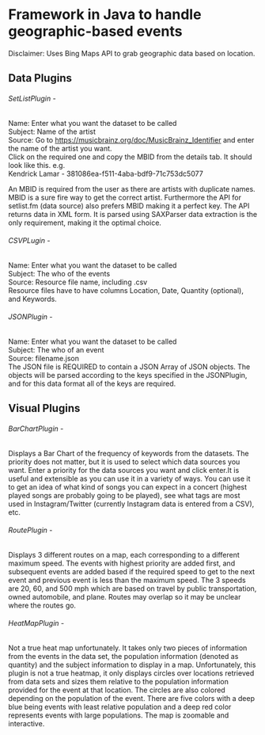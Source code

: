 # Framework in Java to handle geographic-based events

Disclaimer: Uses Bing Maps API to grab geographic data based on location.

## Data Plugins
###### SetListPlugin - 
Name: Enter what you want the dataset to be called <br />
Subject: Name of the artist <br />
Source: Go to https://musicbrainz.org/doc/MusicBrainz_Identifier and enter the name of the artist you want. <br />
Click on the required one and copy the MBID from the details tab. It should look like this. e.g. <br />
Kendrick Lamar - 381086ea-f511-4aba-bdf9-71c753dc5077 <br />
	   
	 
An MBID is required from the user as there are artists with duplicate names. MBID is a sure fire way to get the correct artist. 
Furthermore the API for setlist.fm (data source) also prefers MBID making it a perfect key. The API returns data in XML form. 
It is parsed using SAXParser data extraction is the only requirement, making it the optimal choice.

###### CSVPLugin -
Name: Enter what you want the dataset to be called <br />
Subject: The who of the events <br />
Source: Resource file name, including .csv <br />
Resource files have to have columns Location, Date, Quantity (optional), and Keywords. 

###### JSONPlugin - 
Name: Enter what you want the dataset to be called <br />
Subject: The who of an event <br />
Source: filename.json <br />
The JSON file is REQUIRED to contain a JSON Array of JSON objects. The objects
will be parsed according to the keys specified in the JSONPlugin, and for 
this data format all of the keys are required. 



## Visual Plugins
###### BarChartPlugin -
Displays a Bar Chart of the frequency of keywords from the datasets.
The priority does not matter, but it is used to select which data sources you want. Enter a priority for the data sources you want 
and click enter.It is useful and extensible as you can use it in a variety of ways. You can use it to get an idea of what kind of songs 
you can expect in a concert (highest played songs are probably going to be played), see what tags are most used in Instagram/Twitter 
(currently Instagram data is entered from a CSV), etc.

###### RoutePlugin -
Displays 3 different routes on a map, each corresponding to a different maximum speed. The events with highest priority are added first, and subsequent events are added based if the required speed to get to the next event and previous event is less than the maximum speed.
The 3 speeds are 20, 60, and 500 mph which are based on travel by public transportation, owned automobile, and plane.
Routes may overlap so it may be unclear where the routes go.

###### HeatMapPlugin -
Not a true heat map unfortunately. It takes only two pieces of information from the events 
in the data set, the population information (denoted as quantity) and the
subject information to display in a map. Unfortunately, this plugin is not a 
true heatmap, it only displays circles over locations retrieved from data sets 
and sizes them relative to the population information provided for the event at 
that location.
The circles are also colored depending on the population of the event. 
There are five colors with a deep blue being events with least relative 
population and a deep red color represents events with large populations.
The map is zoomable and interactive.
